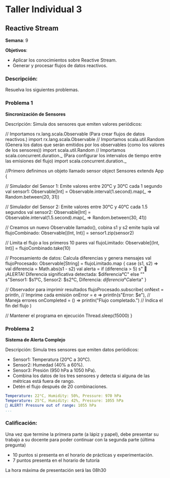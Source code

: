 # Taller Individual  3
## Reactive Stream

**Semana**: 9

**Objetivos**:

- Aplicar los conocimientos sobre Reactive Stream.
- Generar y procesar flujos de datos reactivos.

### Descripción:

Resuelva los siguientes problemas.

### Problema 1
**Sincronización de Sensores**

Descripción: Simula dos sensores que emiten valores periódicos:

// Importamos rx.lang.scala.Observable (Para crear flujos de datos reactivos.)
import rx.lang.scala.Observable
// Importamos scala.util.Random (Genera los datos que serán emitidos por los observables (como los valores de los sensores))
import scala.util.Random
// Importamos scala.concurrent.duration._ (Para configurar los intervalos de tiempo entre las emisiones del flujo)
import scala.concurrent.duration._

//Primero definimos un objeto llamado sensor
object Sensores extends App {

  // Simulador del Sensor 1: Emite valores entre 20°C y 30°C cada 1 segundo
  val sensor1: Observable[Int] = Observable.interval(1.second).map(_ => Random.between(20, 31))

  // Simulador del Sensor 2: Emite valores entre 30°C y 40°C cada 1.5 segundos
  val sensor2: Observable[Int] = Observable.interval(1.5.second).map(_ => Random.between(30, 41))

  // Creamos un nuevo Observable llamado(), cobina s1 y s2 emite tupla
  val flujoCombinado: Observable[(Int, Int)] = sensor1.zip(sensor2)

  // Limita el flujo a los primeros 10 pares
  val flujoLimitado: Observable[(Int, Int)] = flujoCombinado.take(10)

  // Procesamiento de datos: Calcula diferencias y genera mensajes
  val flujoProcesado: Observable[String] = flujoLimitado.map { case (s1, s2) =>
    val diferencia = Math.abs(s1 - s2)
    val alerta = if (diferencia > 5) s" 🚨 ¡ALERTA! Diferencia significativa detectada: $diferencia°C" else ""
    s"Sensor1: $s1°C, Sensor2: $s2°C, Diferencia: $diferencia°C$alerta"
  }

  // Observador para imprimir resultados
  flujoProcesado.subscribe(
    onNext = println,                  // Imprime cada emisión
    onError = e => println(s"Error: $e"), // Maneja errores
    onCompleted = () => println("Flujo completado.") // Indica el fin del flujo
  )

  // Mantener el programa en ejecución
  Thread.sleep(15000)
}


### Problema 2
**Sistema de Alerta Complejo**

Descripción: Simula tres sensores que emiten datos periódicos:

- Sensor1: Temperatura (20°C a 30°C).
- Sensor2: Humedad (40% a 60%).
- Sensor3: Presión (950 hPa a 1050 hPa).
- Combina los datos de los tres sensores y detecta si alguna de las métricas está fuera de rango.
- Detén el flujo después de 20 combinaciones.

```yaml
Temperature: 22°C, Humidity: 50%, Pressure: 970 hPa
Temperature: 25°C, Humidity: 42%, Pressure: 1055 hPa
🚨 ALERT! Pressure out of range: 1055 hPa
...
```

### Calificación:

Una vez que termine la primera parte (a lápiz y papel), debe presentar su trabajo a su docente para poder continuar con la segunda parte (última pregunta)

- 10 puntos si presenta en el horario de prácticas y experimentación.
- 7 puntos presenta en el horario de tutoría

La hora máxima de presentación será las 08h30
